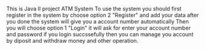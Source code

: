 This is Java II project
ATM System
To use the system
you should first register in the system by choose option 2 "Register"
and add your data after you done the system will give you a account number automatically
Then you will choose option 1 "Login"
it will ask for enter your account number and password
if you login succssefully then you can manage you account by diposit and withdraw money and other operation.
